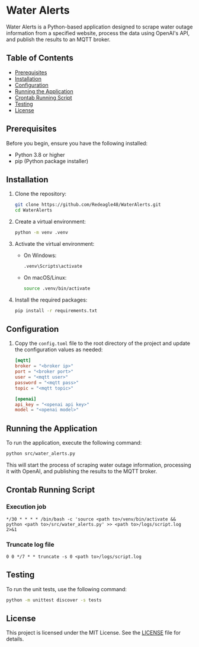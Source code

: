 # Water Alerts

Water Alerts is a Python-based application designed to scrape water outage information from a specified website, process the data using OpenAI's API, and publish the results to an MQTT broker.

## Table of Contents

- [Prerequisites](#prerequisites)
- [Installation](#installation)
- [Configuration](#configuration)
- [Running the Application](#running-the-application)
- [Crontab Running Script](#crontab-Running-Script)
- [Testing](#testing)
- [License](#license)

## Prerequisites

Before you begin, ensure you have the following installed:

- Python 3.8 or higher
- pip (Python package installer)

## Installation

1. Clone the repository:

    ```sh
    git clone https://github.com/Redeagle48/WaterAlerts.git
    cd WaterAlerts
    ```

2. Create a virtual environment:

    ```sh
    python -m venv .venv
    ```

3. Activate the virtual environment:

    - On Windows:

        ```sh
        .venv\Scripts\activate
        ```

    - On macOS/Linux:

        ```sh
        source .venv/bin/activate
        ```

4. Install the required packages:

    ```sh
    pip install -r requirements.txt
    ```

## Configuration

1. Copy the `config.toml` file to the root directory of the project and update the configuration values as needed:

    ```toml
    [mqtt]
    broker = "<broker ip>" 
    port = "<broker port>"
    user = "<mqtt user>"
    password = "<mqtt pass>"
    topic = "<mqtt topic>"

    [openai]
    api_key = "<openai api key>"
    model = "<openai model>"
    ```

## Running the Application

To run the application, execute the following command:

```sh
python src/water_alerts.py
```

This will start the process of scraping water outage information, processing it with OpenAI, and publishing the results to the MQTT broker.

## Crontab Running Script

### Execution job
```console
*/30 * * * * /bin/bash -c 'source <path to>/venv/bin/activate && python <path to>/src/water_alerts.py' >> <path to>/logs/script.log 2>&1
```

### Truncate log file
```console
0 0 */7 * * truncate -s 0 <path to>/logs/script.log
```

## Testing

To run the unit tests, use the following command:

```sh
python -m unittest discover -s tests
```

## License

This project is licensed under the MIT License. See the [LICENSE](LICENSE) file for details.
